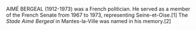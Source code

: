 AIMÉ BERGEAL (1912-1973) was a French politician. He served as a member of the French Senate from 1967 to 1973, representing Seine-et-Oise.[1] The _Stade Aimé Bergeal_ in Mantes-la-Ville was named in his memory.[2]

